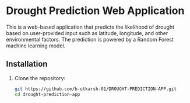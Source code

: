 # Drought Prediction Web Application

This is a web-based application that predicts the likelihood of drought based on user-provided input such as latitude, longitude, and other environmental factors. The prediction is powered by a Random Forest machine learning model.

## Installation

1. Clone the repository:
   ```bash
   git https://github.com/b-utkarsh-01/DROUGHT-PREDICTION-APP.git
   cd drought-prediction-app